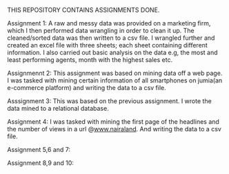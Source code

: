 THIS REPOSITORY CONTAINS ASSIGNMENTS DONE.

Assignment 1: A raw and messy data was provided on a marketing firm, which I then performed data wrangling in order to clean it up. The cleaned/sorted data was then written to a csv file.
I wrangled further and created an excel file with three sheets; each sheet containing different information.
I also carried out basic analysis on the data e.g, the most and least performing agents, month with the highest sales etc.


Assignmennt 2: This assignment was based on mining data off a web page. I was tasked with mining certain information of all smartphones on jumia(an e-commerce platform) and writing the data to a csv file.


Asssignment 3: This was based on the previous assignment. I wrote the data mined to a relational database.



Assignment 4: I was tasked with mining the first page of the headlines and the number of views in a url @www.nairaland. And writing the data to a csv file.


Assignment 5,6 and 7: 


Assignment 8,9 and 10:
